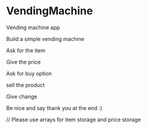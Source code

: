# VendingMachine

Vending machine app

Build a simple vending machine

Ask for the item

Give the price

Ask for buy option

sell the product

Give change

Be nice and say thank you at the end :)


// Please use arrays for item storage and price storage

